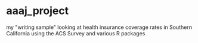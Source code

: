 # aaaj_project
my "writing sample" looking at health insurance coverage rates in Southern California using the ACS Survey and various R packages
